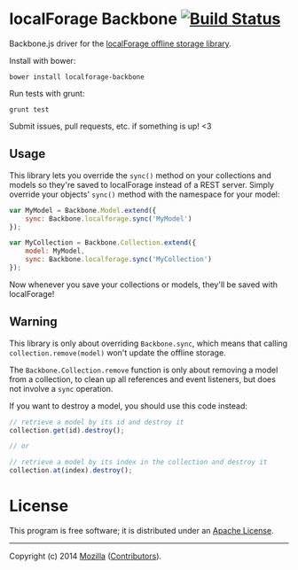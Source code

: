 # localForage Backbone [![Build Status](https://secure.travis-ci.org/mozilla/localForage-backbone.png?branch=master)](http://travis-ci.org/mozilla/localForage-backbone)

Backbone.js driver for the
[localForage offline storage library](https://github.com/mozilla/localForage).

Install with bower:

    bower install localforage-backbone

Run tests with grunt:

    grunt test

Submit issues, pull requests, etc. if something is up! <3

## Usage

This library lets you override the `sync()` method on your collections and
models so they're saved to localForage instead of a REST server. Simply
override your objects' `sync()` method with the namespace for your model:

```javascript
var MyModel = Backbone.Model.extend({
    sync: Backbone.localforage.sync('MyModel')
});

var MyCollection = Backbone.Collection.extend({
    model: MyModel,
    sync: Backbone.localforage.sync('MyCollection')
});
```

Now whenever you save your collections or models, they'll be saved with
localForage!

## Warning

This library is only about overriding `Backbone.sync`, which means that calling `collection.remove(model)` won't update the offline storage.

The `Backbone.Collection.remove` function is only about removing a model from a collection, to clean up all references and event listeners, but does not involve a `sync` operation.

If you want to destroy a model, you should use this code instead:

```javascript
// retrieve a model by its id and destroy it
collection.get(id).destroy();

// or

// retrieve a model by its index in the collection and destroy it
collection.at(index).destroy();
```

# License

This program is free software; it is distributed under an
[Apache License](http://github.com/mozilla/localForage-backbone/blob/master/LICENSE).

---

Copyright (c) 2014 [Mozilla](https://mozilla.org)
([Contributors](https://github.com/mozilla/localForage-backbone/graphs/contributors)).

